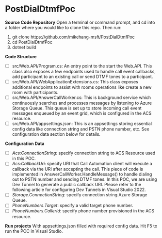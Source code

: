 # PostDialDtmfPoc

**Source Code Repository**
Open a terminal or command prompt, and cd into a folder where you would like to clone this repo. Then run:
1.	git clone https://github.com/mikehang-msft/PostDialDtmfPoc
2.	cd PostDialDtmfPoc
3.	dotnet build

**Code Structure**
- [ ] src/Web.API/Program.cs: An entry point to the start the Web.API. This class also exposes a few endpoints used to handle call event callbacks, add participant to an existing call or send DTMF tones to a participant.
- [ ] src/Web.API/WebApplicationExtensions.cs: This class exposes additional endpoints to assist with rooms operations like create a new room with participants. 
- [ ] src/Web.API/AnswerCallWorker.cs: This is background service which continuously searches and processes messages by listening to Azure Storage Queue. This queue is set up to store incoming call event messages enqueued by an event grid, which is configured in the ACS resource.
- [ ] src/Web.API/appsettings.json: This is an appsettings storing essential config data like connection string and PSTN phone number, etc. See configuration data section below for details.

**Configuration Data**
- [ ] _Acs:ConnectionString_: specify connection string to ACS Resource used in this POC.
- [ ] _Acs:CallbackUri_: specify URI that Call Automation client will execute a callback via the URI after accepting the call. This piece of code is implemented in AnswerCallWorker.HandleMessage() to handle dialing out to PSTN number and sending DTMF tones. In this POC, we are using Dev Tunnel to generate a public callback URI. Please refer to the following article for configuring Dev Tunnels in Visual Studio 2022.
- [ ] _Storage.ConnectionString_: specify connection string Azure Storage Queue.
- [ ] _PhoneNumbers.Target_: specify a valid target phone number.
- [ ] _PhoneNumbers.CallerId_: specify phone number provisioned in the ACS resource.

**Run projects**
With appsettings.json filled with required config data. Hit F5 to run the POC in Visual Studio. 
